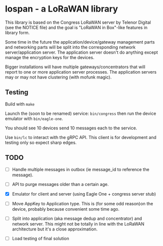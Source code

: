 # lospan - a LoRaWAN library

This library is based on the Congress LoRaWAN server by Telenor Digital (see the NOTICE file) and the goal is
"LoRaWAN in Box"-like features in library form. 

Some time in the future the application/device/gateway management parts and networking parts will be
split into the corresponding network server/application server. The application server doesn't do anything
except manage the encryption keys for the devices.

Bigger installations will have multiple gateways/concentrators that will report to one or more application
server processes. The application servers may or may not have clustering (with mofunk magic).

## Testing

Build with `make`

Launch the (soon to be renamed) service: `bin/congress` then run the device emulator with `bin/eagle-one`. 

You should see 10 devices send 10 messages each to the service.

Use `bin/lc` to interact with the gRPC API. This client is for development and testing only so expect sharp
edges.

## TODO
* [ ] Handle multiple messages in outbox (ie message_id to reference the message). 
* [ ] API to purge messages older than a certain age.
* [X] Emulator for client and server (using Eagle One + congress server stub)
* [ ] Move AppKey to Application type. This is (for some odd reason)on the device,
  probably because convenient some time ago.
* [ ] Split into application (aka message dedup and concentrator) and network server.
  This might not be totally in line with the LoRaWAN architecture but it's a close
  approximation.
* [ ] Load testing of final solution


